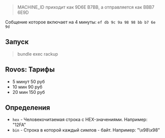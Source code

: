 
> MACHINE_ID приходит как 9D6E B7BB, а отправляется как BBB7 6E9D

Собщение которое включает на 4 минуты: `ef db 9c 9a 98 98 bb b7 6e 9d`

## Запуск

> bundle exec rackup

## Rovos: Тарифы

* 5 минут 50 руб
* 10 мин 90 руб
* 20 мин 150 руб

## Определения

* `hex` - Человекочитаемая строка с HEX-значениями. Например:  "12FA"
* `bin` - Строка в которой каждый симлов - байт. Например: "\x98\x98"
